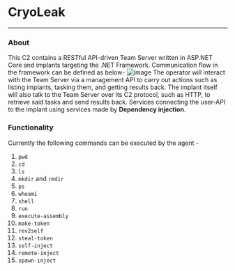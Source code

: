 # CryoLeak
----
### About

This C2 contains a RESTful API-driven Team Server written in ASP.NET Core and implants targeting the .NET Framework.
Communication flow in the framework can be defined as below-
![image](https://github.com/Swayampadhy/CryoLeak/assets/37104162/a5b4adac-288d-4613-b1de-9f2167bb3fa2)
The operator will interact with the Team Server via a management API to carry out actions such as listing implants, tasking them, and getting results back.  The implant itself will also talk to the Team Server over its C2 protocol, such as HTTP, to retrieve said tasks and send results back.
Services connecting the user-API to the implant using services made by **Dependency injection**.

### Functionality

Currently the following commands can be executed by the agent -

1. `pwd`               
2. `cd`                
3. `ls`               
4. `mkdir` and `rmdir` 
5. `ps`
6. `whoami`            
7. `shell`              
8. `run`                
9. `execute-assembly`   
10. `make-token`        
11. `rev2self`
12. `steal-token`
13. `self-inject`
14. `remote-inject`
15. `spawn-inject`

